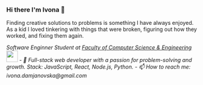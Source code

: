 ### Hi there I'm Ivona 👋

 Finding creative solutions to problems is something I have always enjoyed. As a kid I loved tinkering with things that were broken, figuring out how they worked, and fixing them again.

<p><em>Software Enginner Student at <a href="[http://www.unb.br](https://www.finki.ukim.mk/)">Faculty of Computer Science & Engineering</a><img src="https://media.giphy.com/media/fYSnHlufseco8Fh93Z/giphy.gif" width="30">
- 🌱 Full-stack web developer with a passion for problem-solving and growth. Stack: JavaScript, React, Node.js, Python.
- 📫 How to reach me: ivona.damjanovska@gmail.com

